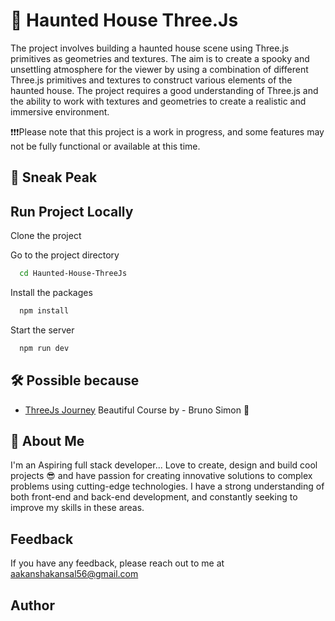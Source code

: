 
# 👻 Haunted House Three.Js

The project involves building a haunted house scene using Three.js primitives as geometries and textures. The aim is to create a spooky and unsettling atmosphere for the viewer by using a combination of different Three.js primitives and textures to construct various elements of the haunted house. The project requires a good understanding of Three.js and the ability to work with textures and geometries to create a realistic and immersive environment.

❗️❗️❗️Please note that this project is a work in progress, and some features may not be fully functional or available at this time.
## 👀 Sneak Peak



## Run Project Locally

Clone the project



Go to the project directory

```bash
  cd Haunted-House-ThreeJs
```

Install the packages

```bash
  npm install
```

Start the server

```bash
  npm run dev
```








## 🛠️ Possible because 

 - [ThreeJs Journey](https://threejs-journey.com/) Beautiful Course by - Bruno Simon 💯



## 🚀 About Me
I'm an Aspiring full stack developer...
Love to create, design and build cool projects 😎 and have passion for creating innovative solutions to complex problems using cutting-edge technologies. I have a strong understanding of both front-end and back-end development, and constantly seeking to improve my skills in these areas.


## Feedback

If you have any feedback, please reach out to me at aakanshakansal56@gmail.com


## Author
